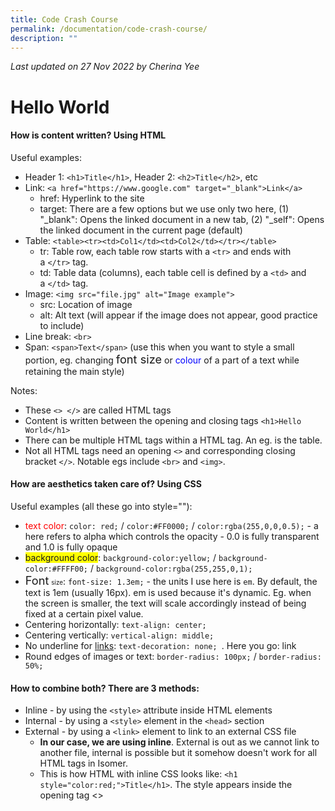 ```yaml
---
title: Code Crash Course
permalink: /documentation/code-crash-course/
description: ""
---
```

*Last updated on 27 Nov 2022 by Cherina Yee*
# Hello World

#### How is content written? Using **HTML**
Useful examples:
  * Header 1: `<h1>Title</h1>`, Header 2: `<h2>Title</h2>`, etc
  * Link: `<a href="https://www.google.com" target="_blank">Link</a>`
     * href: Hyperlink to the site
     * target: There are a few options but we use only two here, (1) "_blank": Opens the linked document in a new tab, (2) "_self": Opens the linked document in the current page (default)
  * Table: `<table><tr><td>Col1</td><td>Col2</td></tr></table>`
    * tr: Table row, each table row starts with a `<tr>` and ends with a `</tr>` tag.
    * td: Table data (columns), each table cell is defined by a `<td>` and a `</td>` tag.
  * Image: ```<img src="file.jpg" alt="Image example">```
    * src: Location of image
    * alt: Alt text (will appear if the image does not appear, good practice to include)
  * Line break: ```<br>``` 
  * Span: ```<span>Text</span>``` (use this when you want to style a small portion,  eg. changing <span style="font-size:1.3em">font size</span> or <span style="color:blue;">colour</span> of a part of a text while retaining the main style)
  
Notes:
* These ```<> </>``` are called HTML tags
* Content is written between the opening and closing tags ```<h1>Hello World</h1>```
* There can be multiple HTML tags within a HTML tag. An eg. is the table. 
* Not all HTML tags need an opening ```<>``` and corresponding closing bracket ```</>```.  Notable egs include ```<br>``` and ```<img>```. 


#### How are aesthetics taken care of? Using **CSS**

Useful examples (all these go into style=""):
  * <span style="color:red;">text color</span>: ```color: red;``` / ```color:#FF0000;``` / ```color:rgba(255,0,0,0.5);``` - a here refers to alpha which controls the opacity - 0.0 is fully transparent and 1.0 is fully opaque
  * <span style="background-color:#FFFF00;">background color</span>: ```background-color:yellow;```  / ```background-color:#FFFF00;``` / ```background-color:rgba(255,255,0,1);``` 
  * <span style="font-size:1.3em">Font</span> <span style="font-size:0.7em">size</span>: ```font-size: 1.3em;``` - the units I use here is ```em```. By default, the text is 1em (usually 16px). em is used because it's dynamic. Eg. when the screen is smaller, the text will scale accordingly instead of being fixed at a certain pixel value.
  * Centering horizontally: ```text-align: center;```
  * Centering vertically: ```vertical-align: middle;```
  * No underline for <a href="https://ww.google.com" target="_blank">links</a>: ```text-decoration: none; ```. Here you go: <a href="https://ww.google.com" target="_blank" style="text-decoration: none; ">link</a>
  * Round edges of images or text: ```border-radius: 100px;``` / ```border-radius: 50%;```

#### How to combine both? There are 3 methods: 
* Inline - by using the ```<style>``` attribute inside HTML elements
* Internal - by using a ```<style>``` element in the ```<head>``` section
* External - by using a ```<link>``` element to link to an external CSS file
	* **In our case, we are using inline**. External is out as we cannot link to another file, internal is possible but it somehow doesn't work for all HTML tags in Isomer.
	* This is how HTML with inline CSS looks like: ```<h1 style="color:red;">Title</h1>```. The style appears inside the opening tag <>